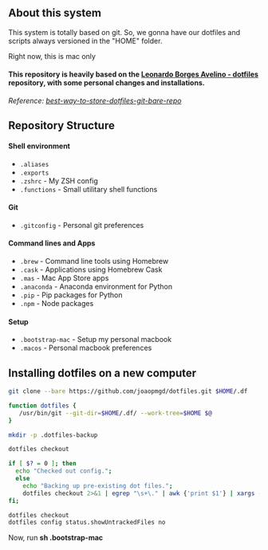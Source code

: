 ## About this system

This system is totally based on git.
So, we gonna have our dotfiles and scripts always versioned in the "HOME" folder.

Right now, this is mac only

#### This repository is heavily based on the [Leonardo Borges Avelino - dotfiles](https://github.com/lborgav/dotfiles) repository, with some personal changes and installations.

_Reference: [best-way-to-store-dotfiles-git-bare-repo](https://developer.atlassian.com/blog/2016/02/best-way-to-store-dotfiles-git-bare-repo/)_

## Repository Structure

#### Shell environment

* `.aliases`
* `.exports`
* `.zshrc` - My ZSH config
* `.functions` - Small utilitary shell functions

#### Git

* `.gitconfig` - Personal git preferences

#### Command lines and Apps

* `.brew` - Command line tools using Homebrew
* `.cask` - Applications using Homebrew Cask
* `.mas` - Mac App Store apps
* `.anaconda` - Anaconda environment for Python
* `.pip` - Pip packages for Python
* `.npm` - Node packages

#### Setup

* `.bootstrap-mac` - Setup my personal macbook
* `.macos` - Personal macbook preferences

## Installing dotfiles on a new computer

```sh
git clone --bare https://github.com/joaopmgd/dotfiles.git $HOME/.df

function dotfiles {
   /usr/bin/git --git-dir=$HOME/.df/ --work-tree=$HOME $@
}

mkdir -p .dotfiles-backup

dotfiles checkout

if [ $? = 0 ]; then
  echo "Checked out config.";
  else
    echo "Backing up pre-existing dot files.";
    dotfiles checkout 2>&1 | egrep "\s+\." | awk {'print $1'} | xargs -I{} mv {} .dotfiles-backup/{}
fi;

dotfiles checkout
dotfiles config status.showUntrackedFiles no
```

Now, run **sh .bootstrap-mac**
